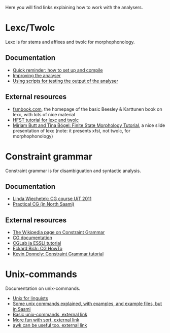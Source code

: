 Here you will find links explaining how to work with the analysers.

Lexc/Twolc
==========

Lexc is for stems and affixes and twolc for morphophonology.

## Documentation

-   [Quick reminder: how to set up and compile](Compiling.html)
-   [Improving the analyser](LexcTwolcDevelopment.html)
-   [Using scripts for testing the output of the
    analyser](developingwork.html)

## External resources
-   [fsmbook.com](http://web.stanford.edu/~laurik/fsmbook/home.html),
    the homepage of the basic Beesley & Karttunen book on lexc, with lots of nice material
-   [HFST tutorial for lexc and
    twolc](https://github.com/hfst/hfst/wiki/HfstLexcAndTwolcTutorial)
-   [Miriam Butt and Tina Bögel: Finite State Morphology
    Tutorial](http://ling.uni-konstanz.de/pages/home/boegel/Dateien/CLT09_tutorial.pdf),
    a nice slide presentation of lexc (note: it presents xfst, not
    twolc, for morphophonology)


Constraint grammar
==================

Constraint grammar is for disambiguation and syntactic analysis.

## Documentation

-   [Linda Wiechetek: CG course UiT 2011](../smi/cgcourse2011.pdf)
-   [Practical CG (in North
    Saami)](../smi/DisambiguerenBargovuohki.html)

## External resources 
- [The Wikipedia page on Constraint Grammar](https://en.wikipedia.org/wiki/Constraint_grammar)   
-   [CG documentation](https://visl.sdu.dk/cg3.html)
-   [CGLab ja ESSLI tutorial](http://beta.visl.sdu.dk/cglab.htm)
-   [Eckard Bick: CG HowTo](http://beta.visl.sdu.dk/cg3_howto.pdf)
-   [Kevin Donnely: Constraint Grammar
    tutorial](http://kevindonnelly.org.uk/2010/05/constraint-grammar-tutorial)

Unix-commands
=============

Documentation on unix-commands.

-   [Unix for linguists](/tools/docu-unix.html)
-   [Some unix commands explained, with examples, and example files, but
    in Saami](/tools/unix_korpus_kursa.html)
-   [Basic unix-commands, external
    link](http://mally.stanford.edu/~sr/computing/basic-unix.html)
-   [More fun with sort, external
    link](http://www.softpanorama.org/Tools/sort.shtml)
-   [awk can be useful too, external
    link](http://www.softpanorama.org/Tools/awk.shtml)
